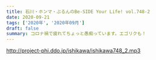 ```yaml
---
title: 石川・ホンマ・ぶるんのBe-SIDE Your Life! vol.748-2
date: 2020-09-21
tags: ['2020年', '2020年09月']
draft: false
summary: コロナ禍で疲れてちょっと愚痴っています。エゴリクも！
---
```


http://project-phi.ddo.jp/ishikawa/ishikawa748_2.mp3
